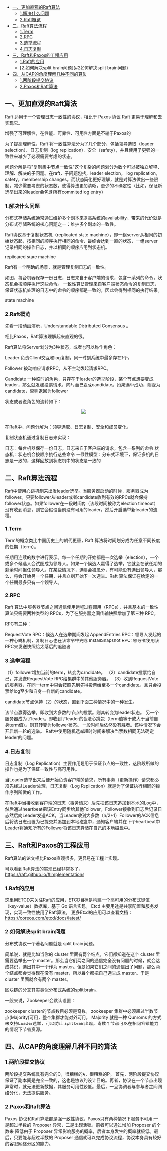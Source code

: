 - [一、更加直观的Raft算法](#一更加直观的Raft算法)
  * [1.解决什么问题](#1解决什么问题)
  * [2.Raft概览](#2Raft概览)
- [二、Raft算法流程](#二Raft算法流程)
  * [1.Term](#1term)
  * [2.RPC](#2rpc)
  * [3.选举流程](#3选举流程)
  * [4.日志复制](#4日志复制)
- [三、Raft和Paxos的工程应用](#三Raft和Paxos的工程应用)
  * [1.Raft的应用](#1Raft的应用)
  * [2.如何解决split brain问题](#2如何解决split brain问题)
- [四、从CAP的角度理解几种不同的算法](#四从CAP的角度理解几种不同的算法)
  * [1.两阶段提交协议](#1两阶段提交协议)
  * [2.Paxos和Raft算法](#2Paxos和Raft算法)


## 一、更加直观的Raft算法
Raft 适用于一个管理日志一致性的协议，相比于 Paxos 协议 Raft 更易于理解和去实现它。

增强了可理解性，在性能、可靠性、可用性方面是不输于Paxos的

为了提高理解性，Raft 将一致性算法分为了几个部分，包括领导选取（leader selection）、日志复制（log replication）、安全（safety），并且使用了更强的一致性来减少了必须需要考虑的状态。

问题分解是将"复制集中节点一致性"这个复杂的问题划分为数个可以被独立解释、理解、解决的子问题。在raft，子问题包括，leader election， log replication，safety，membership changes。而状态简化更好理解，就是对算法做出一些限制，减少需要考虑的状态数，使得算法更加清晰，更少的不确定性（比如，保证新选举出来的leader会包含所有commited log entry）

### 1.解决什么问题
分布式存储系统通常通过维护多个副本来提高系统的availability，带来的代价就是分布式存储系统的核心问题之一：维护多个副本的一致性。

Raft协议基于复制状态机（replicated state machine），即一组server从相同的初始状态起，按相同的顺序执行相同的命令，最终会达到一直的状态，一组server记录相同的操作日志，并以相同的顺序应用到状态机。

replicated state machine

Raft有一个明确的场景，就是管理复制日志的一致性。

如图，每台机器保存一份日志，日志来自于客户端的请求，包含一系列的命令，状态机会按顺序执行这些命令。
一致性算法管理来自客户端状态命令的复制日志，保证状态机处理的日志中的命令的顺序都是一致的，因此会得到相同的执行结果。

state machine

### 2.Raft概览
先看一段动画演示，Understandable Distributed Consensus 。

相比Paxos，Raft算法理解起来直观的很。

Raft算法将Server划分为3种状态，或者也可以称作角色：

Leader
负责Client交互和log复制，同一时刻系统中最多存在1个。

Follower
被动响应请求RPC，从不主动发起请求RPC。

Candidate
一种临时的角色，只存在于leader的选举阶段，某个节点想要变成leader，那么就发起投票请求，同时自己变成candidate。如果选举成功，则变为candidate，否则退回为follower

状态或者说角色的流转如下：

<div align="center"> <img src="https://img.alicdn.com/tfs/TB1UEuni.R1BeNjy0FmXXb0wVXa-1152-480.png"/> </div><br>


在Raft中，问题分解为：领导选取、日志复制、安全和成员变化。

复制状态机通过复制日志来实现：

日志：每台机器保存一份日志，日志来自于客户端的请求，包含一系列的命令
状态机：状态机会按顺序执行这些命令
一致性模型：分布式环境下，保证多机的日志是一致的，这样回放到状态机中的状态是一致的
 
## 二、Raft算法流程
Raft中使用心跳机制来出发leader选举。当服务器启动的时候，服务器成为follower。只要follower从leader或者candidate收到有效的RPCs就会保持follower状态。如果follower在一段时间内（该段时间被称为election timeout）没有收到消息，则它会假设当前没有可用的leader，然后开启选举新leader的流程。

### 1.Term
Term的概念类比中国历史上的朝代更替，Raft 算法将时间划分成为任意不同长度的任期（term）。

任期用连续的数字进行表示。每一个任期的开始都是一次选举（election），一个或多个候选人会试图成为领导人。如果一个候选人赢得了选举，它就会在该任期的剩余时间担任领导人。在某些情况下，选票会被瓜分，有可能没有选出领导人，那么，将会开始另一个任期，并且立刻开始下一次选举。Raft 算法保证在给定的一个任期最多只有一个领导人。


### 2.RPC
Raft 算法中服务器节点之间通信使用远程过程调用（RPCs），并且基本的一致性算法只需要两种类型的 RPCs，为了在服务器之间传输快照增加了第三种 RPC。

RPC有三种：

RequestVote RPC：候选人在选举期间发起
AppendEntries RPC：领导人发起的一种心跳机制，复制日志也在该命令中完成
InstallSnapshot RPC: 领导者使用该RPC来发送快照给太落后的追随者

###  3.选举流程
（1）follower增加当前的term，转变为candidate。
（2）candidate投票给自己，并发送RequestVote RPC给集群中的其他服务器。
（3）收到RequestVote的服务器，在同一term中只会按照先到先得投票给至多一个candidate。且只会投票给log至少和自身一样新的candidate。





candidate节点保持（2）的状态，直到下面三种情况中的一种发生。

该节点赢得选举。即收到大多数的节点的投票。则其转变为leader状态。
另一个服务器成为了leader。即收到了leader的合法心跳包（term值等于或大于当前自身term值）。则其转变为follower状态。
一段时间后依然没有胜者。该种情况下会开启新一轮的选举。
Raft中使用随机选举超时时间来解决当票数相同无法确定leader的问题。

### 4.日志复制
日志复制（Log Replication）主要作用是用于保证节点的一致性，这阶段所做的操作也是为了保证一致性与高可用性。

当Leader选举出来后便开始负责客户端的请求，所有事务（更新操作）请求都必须先经过Leader处理，日志复制（Log Replication）就是为了保证执行相同的操作序列所做的工作。

在Raft中当接收到客户端的日志（事务请求）后先把该日志追加到本地的Log中，然后通过heartbeat把该Entry同步给其他Follower，Follower接收到日志后记录日志然后向Leader发送ACK，当Leader收到大多数（n/2+1）Follower的ACK信息后将该日志设置为已提交并追加到本地磁盘中，通知客户端并在下个heartbeat中Leader将通知所有的Follower将该日志存储在自己的本地磁盘中。

## 三、Raft和Paxos的工程应用
Raft算法的论文相比Paxos直观很多，更容易在工程上实现。

可以看到Raft算法的实现已经非常多了，https://raft.github.io/#implementations

### 1.Raft的应用
这里用ETCD来关注Raft的应用，ETCD目标是构建一个高可用的分布式键值（key-value）数据库，基于 Go 语言实现。
Etcd 主要用途是共享配置和服务发现，实现一致性使用了Raft算法。
更多Etcd的应用可以查看文档：https://coreos.com/etcd/docs/latest/


### 2.如何解决split brain问题
分布式协议一个著名问题就是 split brain 问题。

简单说，就是比如当你的 cluster 里面有两个结点，它们都知道在这个 cluster 里需要选举出一个 master。那么当它们两之间的通信完全没有问题的时候，就会达成共识，选出其中一个作为 master。但是如果它们之间的通信出了问题，那么两个结点都会觉得现在没有 master，所以每个都把自己选举成 master。于是 cluster 里面就会有两个 master。

区块链的分叉其实类似分布式系统的split brain。

一般来说，Zookeeper会默认设置：

zookeeper cluster的节点数目必须是奇数。
zookeeper 集群中必须超过半数节点(Majority)可用，整个集群才能对外可用。
Majority 就是一种 Qunroms 的方式来支持Leader选举，可以防止 split brain出现。奇数个节点可以在相同容错能力的情况下节省资源。

## 四、从CAP的角度理解几种不同的算法

### 1.两阶段提交协议
两阶段提交系统具有完全的C，很糟糕的A，很糟糕的P。
首先，两阶段提交协议保证了副本间是完全一致的，这也是协议的设计目的。再者，协议在一个节点出现异常时，就无法更新数据，其服务可用性较低。最后，一旦协调者与参与者之间网络分化，无法提供服务。

### 2.Paxos和Raft算法
Paxos 协议和Raft算法都是强一致性协议。Paxos只有两种情况下服务不可用:一是超过半数的 Proposer 异常，二是出现活锁。前者可以通过增加 Proposer 的个数来 降低由于 Proposer 异常影响服务的概率，后者本身发生的概率就极低。最后，只要能与超过半数的 Proposer 通信就可以完成协议流程，协议本身具有较好的容忍网络分区的能力。


